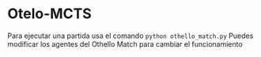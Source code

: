 # Otelo-MCTS

Para ejecutar una partida usa el comando ```python othello_match.py```
Puedes modificar los agentes del Othello Match para cambiar el funcionamiento
